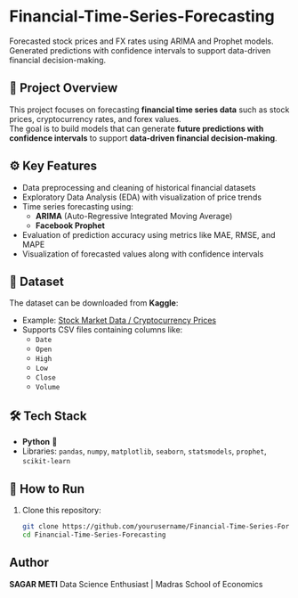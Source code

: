 # Financial-Time-Series-Forecasting
Forecasted stock prices and FX rates using ARIMA and Prophet models. Generated predictions with confidence intervals to support data-driven financial decision-making.

## 📌 Project Overview
This project focuses on forecasting **financial time series data** such as stock prices, cryptocurrency rates, and forex values.  
The goal is to build models that can generate **future predictions with confidence intervals** to support **data-driven financial decision-making**.

## ⚙️ Key Features
- Data preprocessing and cleaning of historical financial datasets  
- Exploratory Data Analysis (EDA) with visualization of price trends  
- Time series forecasting using:
  - **ARIMA** (Auto-Regressive Integrated Moving Average)  
  - **Facebook Prophet**  
- Evaluation of prediction accuracy using metrics like MAE, RMSE, and MAPE  
- Visualization of forecasted values along with confidence intervals  

## 📂 Dataset
The dataset can be downloaded from **Kaggle**:
- Example: [Stock Market Data / Cryptocurrency Prices](https://www.kaggle.com/datasets)  
- Supports CSV files containing columns like:  
  - `Date`  
  - `Open`  
  - `High`  
  - `Low`  
  - `Close`  
  - `Volume`

## 🛠️ Tech Stack
- **Python** 🐍  
- Libraries: `pandas`, `numpy`, `matplotlib`, `seaborn`, `statsmodels`, `prophet`, `scikit-learn`

## 🚀 How to Run
1. Clone this repository:
   ```bash
   git clone https://github.com/yourusername/Financial-Time-Series-Forecasting.git
   cd Financial-Time-Series-Forecasting
## Author 
**SAGAR METI**
Data Science Enthusiast | Madras School of Economics
